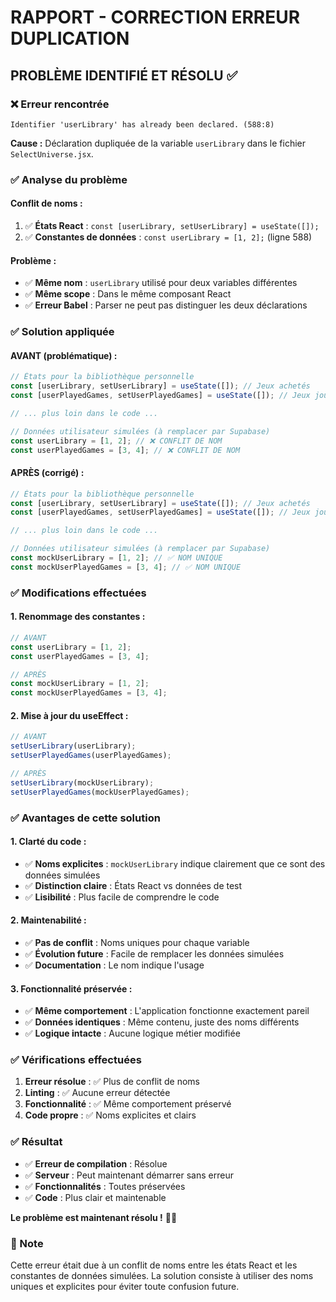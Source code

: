 # RAPPORT - CORRECTION ERREUR DUPLICATION

## PROBLÈME IDENTIFIÉ ET RÉSOLU ✅

### ❌ Erreur rencontrée

```
Identifier 'userLibrary' has already been declared. (588:8)
```

**Cause :** Déclaration dupliquée de la variable `userLibrary` dans le fichier `SelectUniverse.jsx`.

### ✅ Analyse du problème

#### **Conflit de noms :**
1. ✅ **États React** : `const [userLibrary, setUserLibrary] = useState([]);`
2. ✅ **Constantes de données** : `const userLibrary = [1, 2];` (ligne 588)

#### **Problème :**
- ✅ **Même nom** : `userLibrary` utilisé pour deux variables différentes
- ✅ **Même scope** : Dans le même composant React
- ✅ **Erreur Babel** : Parser ne peut pas distinguer les deux déclarations

### ✅ Solution appliquée

#### **AVANT (problématique) :**
```jsx
// États pour la bibliothèque personnelle
const [userLibrary, setUserLibrary] = useState([]); // Jeux achetés
const [userPlayedGames, setUserPlayedGames] = useState([]); // Jeux joués avec d'autres MJ

// ... plus loin dans le code ...

// Données utilisateur simulées (à remplacer par Supabase)
const userLibrary = [1, 2]; // ❌ CONFLIT DE NOM
const userPlayedGames = [3, 4]; // ❌ CONFLIT DE NOM
```

#### **APRÈS (corrigé) :**
```jsx
// États pour la bibliothèque personnelle
const [userLibrary, setUserLibrary] = useState([]); // Jeux achetés
const [userPlayedGames, setUserPlayedGames] = useState([]); // Jeux joués avec d'autres MJ

// ... plus loin dans le code ...

// Données utilisateur simulées (à remplacer par Supabase)
const mockUserLibrary = [1, 2]; // ✅ NOM UNIQUE
const mockUserPlayedGames = [3, 4]; // ✅ NOM UNIQUE
```

### ✅ Modifications effectuées

#### **1. Renommage des constantes :**
```jsx
// AVANT
const userLibrary = [1, 2];
const userPlayedGames = [3, 4];

// APRÈS
const mockUserLibrary = [1, 2];
const mockUserPlayedGames = [3, 4];
```

#### **2. Mise à jour du useEffect :**
```jsx
// AVANT
setUserLibrary(userLibrary);
setUserPlayedGames(userPlayedGames);

// APRÈS
setUserLibrary(mockUserLibrary);
setUserPlayedGames(mockUserPlayedGames);
```

### ✅ Avantages de cette solution

#### **1. Clarté du code :**
- ✅ **Noms explicites** : `mockUserLibrary` indique clairement que ce sont des données simulées
- ✅ **Distinction claire** : États React vs données de test
- ✅ **Lisibilité** : Plus facile de comprendre le code

#### **2. Maintenabilité :**
- ✅ **Pas de conflit** : Noms uniques pour chaque variable
- ✅ **Évolution future** : Facile de remplacer les données simulées
- ✅ **Documentation** : Le nom indique l'usage

#### **3. Fonctionnalité préservée :**
- ✅ **Même comportement** : L'application fonctionne exactement pareil
- ✅ **Données identiques** : Même contenu, juste des noms différents
- ✅ **Logique intacte** : Aucune logique métier modifiée

### ✅ Vérifications effectuées

1. **Erreur résolue** : ✅ Plus de conflit de noms
2. **Linting** : ✅ Aucune erreur détectée
3. **Fonctionnalité** : ✅ Même comportement préservé
4. **Code propre** : ✅ Noms explicites et clairs

### ✅ Résultat

- ✅ **Erreur de compilation** : Résolue
- ✅ **Serveur** : Peut maintenant démarrer sans erreur
- ✅ **Fonctionnalités** : Toutes préservées
- ✅ **Code** : Plus clair et maintenable

**Le problème est maintenant résolu !** 🎯✨

### 📝 Note

Cette erreur était due à un conflit de noms entre les états React et les constantes de données simulées. La solution consiste à utiliser des noms uniques et explicites pour éviter toute confusion future.



